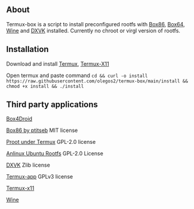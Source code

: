 ## About

Termux-box is a script to install preconfigured rootfs with [Box86](https://github.com/ptitSeb/box86), [Box64](https://github.com/ptitSeb/box64), [Wine](https://www.winehq.org/) and [DXVK](https://github.com/doitsujin/dxvk) installed. Currently no chroot or virgl version of rootfs.

## Installation
Download and install
[Termux](https://f-droid.org/en/packages/com.termux),
[Termux-X11](https://github.com/termux/termux-x11/suites/13458717269/artifacts/738383219)

Open termux and paste command `cd && curl -o install https://raw.githubusercontent.com/olegos2/termux-box/main/install && chmod +x install && ./install`

## Third party applications

[Box4Droid](https://github.com/Herick75/Box4Droid)

[Box86 by ptitseb](https://github.com/ptitSeb/box86) MIT license

[Proot under Termux](https://github.com/termux/proot) GPL-2.0 license

[Anlinux Ubuntu Rootfs](https://github.com/EXALAB/Anlinux-Resources/tree/master/Rootfs/Ubuntu/arm64) GPL-2.0 License

[DXVK](https://github.com/doitsujin/dxvk) Zlib license

[Termux-app](https://github.com/termux/termux-app) GPLv3 license

[Termux-x11](https://github.com/termux/termux-x11)

[Wine](https://wiki.winehq.org/Licensing)
